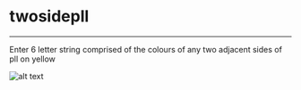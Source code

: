 # twosidepll
----------------
Enter 6 letter string comprised of the colours of any two adjacent sides of pll on yellow

![alt text](https://cdn.discordapp.com/attachments/524029492449116160/837774104714018836/unknown.png)
